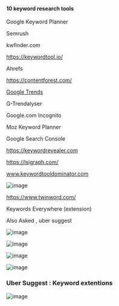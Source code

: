 #### 10 keyword research tools

Google Keyword Planner

Semrush 

kwfinder.com

https://keywordtool.io/

Ahrefs

https://contentforest.com/

[Google Trends](https://trends.google.com/)

G-Trendalyser 

Google.com Incognito 

Moz Keyword Planner

Google Search Console

https://keywordrevealer.com

https://lsigraph.com/

www.keywordtooldominator.com

![image](https://github.com/atiq-shumon/seo_viral_search_keyword_page_rank_google_chrome_extention_produc_tools/assets/21005669/98e23129-71dd-48c7-926a-a7175dbd8fec)


https://www.twinword.com/

Keywords Everywhere (extension)

 Also Asked , uber suggest

![image](https://github.com/atiq-shumon/seo_viral_search_keyword_page_rank_google_chrome_extention_produc_tools/assets/21005669/d3eecf08-4458-4e28-8b22-ea9659731d04)

![image](https://github.com/atiq-shumon/seo_viral_search_keyword_page_rank_google_chrome_extention_produc_tools/assets/21005669/11bbc724-1c93-42b0-88ae-b4c4cf5e665f)

![image](https://github.com/atiq-shumon/seo_viral_search_keyword_page_rank_google_chrome_extention_produc_tools/assets/21005669/527c776f-67e0-4b9b-b8f7-195ad183426e)

![image](https://github.com/atiq-shumon/seo_viral_search_keyword_page_rank_google_chrome_extention_produc_tools/assets/21005669/369336ae-bdc6-4adf-95d3-3b1616126289)


### Uber Suggest : Keyword extentions

![image](https://github.com/atiq-shumon/seo_viral_search_keyword_page_rank_google_chrome_extention_produc_tools/assets/21005669/50339b67-ed09-4b65-9f6c-f1e34d34158f)


